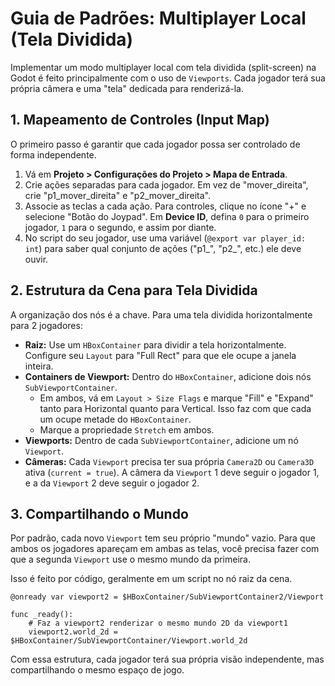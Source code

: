 # Guia de Padrões: Multiplayer Local (Tela Dividida)

Implementar um modo multiplayer local com tela dividida (split-screen) na Godot é feito principalmente com o uso de `Viewports`. Cada jogador terá sua própria câmera e uma "tela" dedicada para renderizá-la.

## 1. Mapeamento de Controles (Input Map)

O primeiro passo é garantir que cada jogador possa ser controlado de forma independente.

1.  Vá em **Projeto > Configurações do Projeto > Mapa de Entrada**.
2.  Crie ações separadas para cada jogador. Em vez de "mover_direita", crie "p1_mover_direita" e "p2_mover_direita".
3.  Associe as teclas a cada ação. Para controles, clique no ícone "+" e selecione "Botão do Joypad". Em **Device ID**, defina `0` para o primeiro jogador, `1` para o segundo, e assim por diante.
4.  No script do seu jogador, use uma variável (`@export var player_id: int`) para saber qual conjunto de ações ("p1_", "p2_", etc.) ele deve ouvir.

## 2. Estrutura da Cena para Tela Dividida

A organização dos nós é a chave. Para uma tela dividida horizontalmente para 2 jogadores:

*   **Raiz:** Use um `HBoxContainer` para dividir a tela horizontalmente. Configure seu `Layout` para "Full Rect" para que ele ocupe a janela inteira.
*   **Containers de Viewport:** Dentro do `HBoxContainer`, adicione dois nós `SubViewportContainer`.
    *   Em ambos, vá em `Layout > Size Flags` e marque "Fill" e "Expand" tanto para Horizontal quanto para Vertical. Isso faz com que cada um ocupe metade do `HBoxContainer`.
    *   Marque a propriedade `Stretch` em ambos.
*   **Viewports:** Dentro de cada `SubViewportContainer`, adicione um nó `Viewport`.
*   **Câmeras:** Cada `Viewport` precisa ter sua própria `Camera2D` ou `Camera3D` ativa (`current = true`). A câmera da `Viewport` 1 deve seguir o jogador 1, e a da `Viewport` 2 deve seguir o jogador 2.

## 3. Compartilhando o Mundo

Por padrão, cada novo `Viewport` tem seu próprio "mundo" vazio. Para que ambos os jogadores apareçam em ambas as telas, você precisa fazer com que a segunda `Viewport` use o mesmo mundo da primeira.

Isso é feito por código, geralmente em um script no nó raiz da cena.

```gdscript
@onready var viewport2 = $HBoxContainer/SubViewportContainer2/Viewport

func _ready():
    # Faz a viewport2 renderizar o mesmo mundo 2D da viewport1
    viewport2.world_2d = $HBoxContainer/SubViewportContainer/Viewport.world_2d
```

Com essa estrutura, cada jogador terá sua própria visão independente, mas compartilhando o mesmo espaço de jogo.
